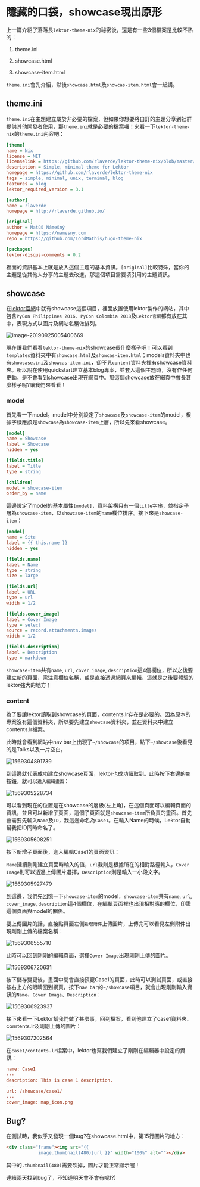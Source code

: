 隱藏的口袋，showcase現出原形
===

上一篇介紹了落落長`lektor-theme-nix`的祕密後，還是有一些3個檔案是比較不熟的：

1. theme.ini

2. showcase.html

3. showcase-item.html

`theme.ini`會先介紹，然後`showcase.html`及`showcas-item.html`會一起講。

## theme.ini

`theme.ini`在主題建立屬於非必要的檔案，但如果你想要將自訂的主題分享到社群提供其他開發者使用，那`theme.ini`就是必要的檔案囉！來看一下`lektor-theme-nix`的`theme.ini`內容吧：

```ini
[theme]
name = Nix
license = MIT
licenselink = https://github.com/rlaverde/lektor-theme-nix/blob/master/LICENSE.md
description = Simple, minimal theme for Lektor
homepage = https://github.com/rlaverde/lektor-theme-nix
tags = simple, minimal, unix, terminal, blog
features = blog
lektor_required_version = 3.1

[author]
name = rlaverde
homepage = http://rlaverde.github.io/

[original]
author = Matúš Námešný
homepage = https://namesny.com
repo = https://github.com/LordMathis/hugo-theme-nix

[packages]
lektor-disqus-comments = 0.2
```

裡面的資訊基本上就是放入這個主題的基本資訊。`[original]`比較特殊，當你的主題是從其他人分享的主題去改進，那這個項目需要填引用的主題資訊。

## showcase

在[lektor官網](https://www.getlektor.com/showcase/)中就有showcase這個項目，裡面放置使用lektor製作的網站，其中包含`PyCon Philippines 2016`、`PyCon Colombia 2018`及`Lektor官網`都有放在其中，表現方式以圖片及網站名稱做排列。

![image-20190925005400669](../assets/image-20190925005400669.png)

現在讓我們看看`lektor-theme-nix`的showcase長什麼樣子吧！可以看到`templates`資料夾中有`showcase.html`及`showcas-item.html`；models資料夾中也有`showcase.ini`及`showcas-item.ini`，卻不見`content`資料夾裡有showcase資料夾。所以說在使用quickstart建立基本blog專案，並套入這個主題時，沒有作任何更動，是不會看到showcase出現在網頁中。那這個showcase放在網頁中會長甚麼樣子呢?讓我們來看看！

### model

首先看一下model。model中分別設定了`showcase`及`showcase-item`的model，根據字樣應該是`showcase`為`showcase-item`上層，所以先來看showcase。

```ini
[model]
name = Showcase
label = Showcase
hidden = yes

[fields.title]
label = Title
type = string

[children]
model = showcase-item
order_by = name
```

這邊設定了model的基本屬性`[model]`，資料架構只有一個`title`字串，並指定子層為`showcase-item`，以`showcase-item`的`name`欄位排序。接下來是`showcase-item`：

```ini
[model]
name = Site
label = {{ this.name }}
hidden = yes

[fields.name]
label = Name
type = string
size = large

[fields.url]
label = URL
type = url
width = 1/2

[fields.cover_image]
label = Cover Image
type = select
source = record.attachments.images
width = 1/2

[fields.description]
label = Description
type = markdown
```

`showcase-item`共有`name`, `url`, `cover_image`, `description`這4個欄位，所以之後要建立新的頁面，需注意欄位名稱，或是直接透過網頁來編輯，這就是之後要體驗的lektor強大的地方！

### content

為了要讓lektor讀取到showcase的頁面，contents.lr存在是必要的。因為原本的專案沒有這個資料夾，所以要先建立`showcase`資料夾，並在資料夾中建立contents.lr檔案。

此時就會看到網站中nav bar上出現了`~/showcase`的項目，點下`~/showcase`後看見的是Talks以及一片空白。

![1569304891739](../assets/1569304891739.png)

到這邊就代表成功建立showcase頁面，lektor也成功讀取到。此時按下右邊的`筆`按鈕，就可以`進入編輯畫面`：

![1569305228734](../assets/1569305228734.png)

可以看到現在的位置是在showcase的層級(左上角)，在這個頁面可以編輯頁面的資訊，並且可以新增子頁面，這個子頁面就是`showcase-item`所負責的畫面。首先會需要先輸入`Name`及`ID`，我這邊命名為`Case1`。在輸入Name的時候，Lektor自動幫我把ID同時命名了。 

![1569305608251](../assets/1569305608251.png)

按下新增子頁面後，進入編輯Case1的頁面資訊：

`Name`延續剛剛建立頁面時輸入的值，`url`我則是根據所在的相對路徑輸入，`Cover Image`則可以透過上傳圖片選擇，`Description`則是輸入一小段文字。

![1569305927479](../assets/1569305927479.png)

到這邊，我們先回憶一下`showcase-item`的model，`showcase-item`共有`name`, `url`, `cover_image`, `description`這4個欄位，在編輯頁面裡也出現相對應的欄位，印證這個頁面與model的關係。

要上傳圖片的話，直接點頁面左側`新增附件`上傳圖片，上傳完可以看見左側附件出現剛剛上傳的檔案名稱：

![1569306555710](../assets/1569306555710.png)

此時可以回到剛剛的編輯頁面，選擇`Cover Image`出現剛剛上傳的圖片。

![1569306720631](../assets/1569306720631.png)

按下儲存變更後，畫面中間會直接預覽Case1的頁面，此時可以測試頁面，或直接按右上方的眼睛回到網頁，按下`nav bar`的`~/showcase`項目，就會出現剛剛輸入資訊的`Name`、`Cover Image`、`Description`：

![1569306923937](../assets/1569306923937.png)

接下來看一下Lektor幫我們做了甚麼事，回到檔案，看到他建立了case1資料夾、conrtents.lr及剛剛上傳的圖片：

![1569307202564](../assets/1569307202564.png)

在`case1/contents.lr`檔案中，lektor也幫我們建立了剛剛在編輯器中設定的資訊：

```ini
name: Case1
---
description: This is case 1 description.
---
url: /showcase/case1/
---
cover_image: map_icon.png
```

## Bug?

在測試時，我似乎又發現一個bug?在showcase.html中，第15行圖片的地方：

```html
<div class="frame"><img src="{{ 
            image.thumbnail(480)|url }}" width="100%" alt=""></div>
```

其中的`.thumbnail(480)`需要砍掉，圖片才能正常顯示喔！

連續兩天找到bug了，不知道明天會不會有呢(?)
